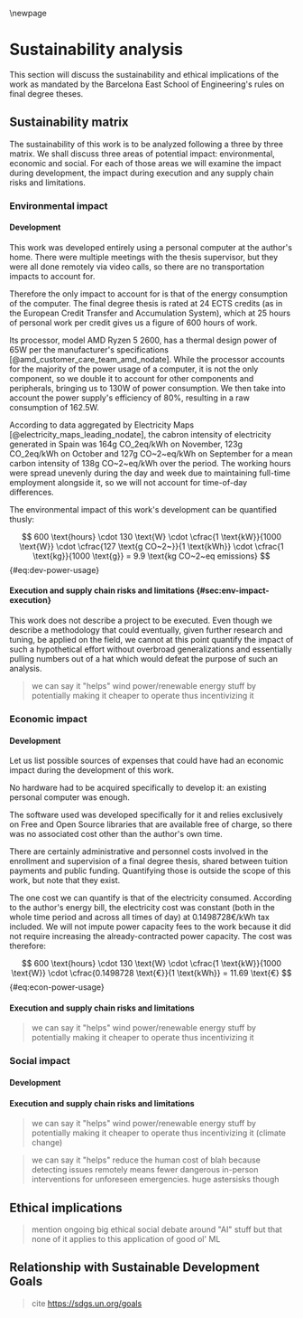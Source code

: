 \newpage
# Sustainability analysis
This section will discuss the sustainability and ethical implications of the work as mandated by the Barcelona East School of Engineering's rules on final degree theses.

## Sustainability matrix
The sustainability of this work is to be analyzed following a three by three matrix. We shall discuss three areas of potential impact: environmental, economic and social. For each of those areas we will examine the impact during development, the impact during execution and any supply chain risks and limitations.

### Environmental impact

#### Development
This work was developed entirely using a personal computer at the author's home. There were multiple meetings with the thesis supervisor, but they were all done remotely via video calls, so there are no transportation impacts to account for.

Therefore the only impact to account for is that of the energy consumption of the computer. The final degree thesis is rated at 24 ECTS credits (as in the European Credit Transfer and Accumulation System), which at 25 hours of personal work per credit gives us a figure of 600 hours of work.

Its processor, model AMD Ryzen 5 2600, has a thermal design power of 65W per the manufacturer's specifications [@amd_customer_care_team_amd_nodate]. While the processor accounts for the majority of the power usage of a computer, it is not the only component, so we double it to account for other components and peripherals, bringing us to 130W of power consumption. We then take into account the power supply's efficiency of 80%, resulting in a raw consumption of 162.5W.

According to data aggregated by Electricity Maps [@electricity_maps_leading_nodate], the cabron intensity of electricity generated in Spain was 164g CO_2eq/kWh on November, 123g CO_2eq/kWh on October and 127g CO~2~eq/kWh on September for a mean carbon intensity of 138g CO~2~eq/kWh over the period. The working hours were spread unevenly during the day and week due to maintaining full-time employment alongside it, so we will not account for time-of-day differences.

The environmental impact of this work's development can be quantified thusly:

$$
600 \text{hours} \cdot 130 \text{W} \cdot \cfrac{1 \text{kW}}{1000 \text{W}} \cdot \cfrac{127 \text{g CO~2~}}{1 \text{kWh}} \cdot \cfrac{1 \text{kg}}{1000 \text{g}} = 9.9 \text{kg CO~2~eq emissions}
$$ {#eq:dev-power-usage}

#### Execution and supply chain risks and limitations {#sec:env-impact-execution}
This work does not describe a project to be executed. Even though we describe a methodology that could eventually, given further research and tuning, be applied on the field, we cannot at this point quantify the impact of such a hypothetical effort without overbroad generalizations and essentially pulling numbers out of a hat which would defeat the purpose of such an analysis.

>   we can say it "helps" wind power/renewable energy stuff by potentially making it cheaper to operate thus incentivizing it

### Economic impact

#### Development
Let us list possible sources of expenses that could have had an economic impact during the development of this work.

No hardware had to be acquired specifically to develop it: an existing personal computer was enough.

The software used was developed specifically for it and relies exclusively on Free and Open Source libraries that are available free of charge, so there was no associated cost other than the author's own time.

There are certainly administrative and personnel costs involved in the enrollment and supervision of a final degree thesis, shared between tuition payments and public funding. Quantifying those is outside the scope of this work, but note that they exist.

The one cost we can quantify is that of the electricity consumed. According to the author's energy bill, the electricity cost was constant (both in the whole time period and across all times of day) at 0.1498728€/kWh tax included. We will not impute power capacity fees to the work because it did not require increasing the already-contracted power capacity. The cost was therefore:

$$
600 \text{hours} \cdot 130 \text{W} \cdot \cfrac{1 \text{kW}}{1000 \text{W}} \cdot \cfrac{0.1498728 \text{€}}{1 \text{kWh}} = 11.69 \text{€}
$$ {#eq:econ-power-usage}

#### Execution and supply chain risks and limitations
>   we can say it "helps" wind power/renewable energy stuff by potentially making it cheaper to operate thus incentivizing it

### Social impact

#### Development

#### Execution and supply chain risks and limitations
>   we can say it "helps" wind power/renewable energy stuff by potentially making it cheaper to operate thus incentivizing it (climate change)

>   we can say it "helps" reduce the human cost of blah because detecting issues remotely means fewer dangerous in-person interventions for unforeseen emergencies. huge astersisks though

## Ethical implications
>   mention ongoing big ethical social debate around "AI" stuff but that none of it applies to this application of good ol' ML

## Relationship with Sustainable Development Goals

>   cite https://sdgs.un.org/goals
